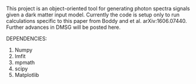 This project is an object-oriented tool for generating photon spectra signals given a dark matter input model. Currently the code is setup only to run calculations specific to this paper from Boddy and et al. 	arXiv:1606.07440. Further advances in DMSG will be posted here. 

DEPENDENCIES:
1) Numpy 
2) lmfit
3) mpmath
4) scipy
5) Matplotlib

